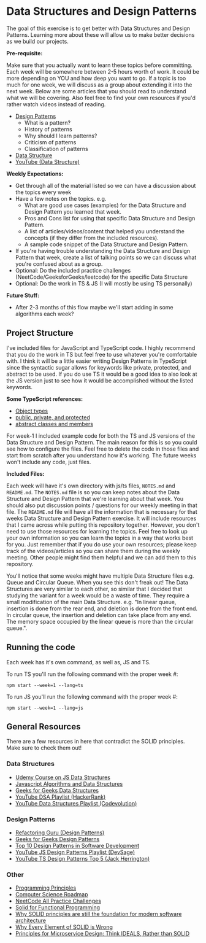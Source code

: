 # Data Structures and Design Patterns

The goal of this exercise is to get better with Data Structures and Design Patterns. Learning more about these will allow us to make better decisions as we build our projects.

**Pre-requisite:**

Make sure that you actually want to learn these topics before committing. Each week will be somewhere between 2-5 hours worth of work. It could be more depending on YOU and how deep you want to go. If a topic is too much for one week, we will discuss as a group about extending it into the next week. Below are some articles that you should read to understand what we will be covering. Also feel free to find your own resources if you'd rather watch videos instead of reading.

- [Design Patterns](https://refactoring.guru/design-patterns/what-is-pattern)
  - What is a pattern?
  - History of patterns
  - Why should I learn patterns?
  - Criticism of patterns
  - Classification of patterns
- [Data Structure](https://www.geeksforgeeks.org/introduction-to-data-structures/)
- [YouTube (Data Structure)](https://www.youtube.com/watch?v=poGEVboh9Rw&list=PLC3y8-rFHvwg6nsAOfC5Is18KB2DrVOJy&index=1)

**Weekly Expectations:**

- Get through all of the material listed so we can have a discussion about the topics every week
- Have a few notes on the topics. e.g.
  - What are good use cases (examples) for the Data Structure and Design Pattern you learned that week.
  - Pros and Cons list for using that specific Data Structure and Design Pattern.
  - A list of articles/videos/content that helped you understand the concepts (if they differ from the included resources).
  - A sample code snippet of the Data Structure and Design Pattern.
- If you're having trouble understanding the Data Structure and Design Pattern that week, create a list of talking points so we can discuss what you're confused about as a group.
- Optional: Do the included practice challenges (NeetCode/GeeksforGeeks/leetcode) for the specific Data Structure
- Optional: Do the work in TS & JS (I will mostly be using TS personally)

**Future Stuff:**

- After 2-3 months of this flow maybe we'll start adding in some algorithms each week?

## Project Structure

I've included files for JavaScript and TypeScript code. I highly recommend that you do the work in TS but feel free to use whatever you're comfortable with. I think it will be a little easier writing Design Patterns in TypeScript since the syntactic sugar allows for keywords like private, protected, and abstract to be used. If you do use TS it would be a good idea to also look at the JS version just to see how it would be accomplished without the listed keywords.

**Some TypeScript references:**

- [Object types](https://www.typescriptlang.org/docs/handbook/2/objects.html)
- [public, private, and protected](https://www.typescriptlang.org/docs/handbook/2/classes.html#member-visibility)
- [abstract classes and members](https://www.typescriptlang.org/docs/handbook/2/classes.html#abstract-classes-and-members)

For week-1 I included example code for both the TS and JS versions of the Data Structure and Design Pattern. The main reason for this is so you could see how to configure the files. Feel free to delete the code in those files and start from scratch after you understand how it's working. The future weeks won't include any code, just files.

**Included Files:**

Each week will have it's own directory with js/ts files, `NOTES.md` and `README.md`. The `NOTES.md` file is so you can keep notes about the Data Structure and Design Pattern that we're learning about that week. You should also put discussion points / questions for our weekly meeting in that file. The `README.md` file will have all the information that is necessary for that weeks Data Structure and Design Pattern exercise. It will include resources that I came across while putting this repository together. However, you don't need to use those resources for learning the topics. Feel free to look up your own information so you can learn the topics in a way that works best for you. Just remember that if you do use your own resources; please keep track of the videos/articles so you can share them during the weekly meeting. Other people might find them helpful and we can add them to this repository.

You'll notice that some weeks might have multiple Data Structure files e.g. Queue and Circular Queue. When you see this don't freak out! The Data Structures are very similar to each other, so similar that I decided that studying the variant for a week would be a waste of time. They require a small modification of the main Data Structure. e.g. "In linear queue, insertion is done from the rear end, and deletion is done from the front end. In circular queue, the insertion and deletion can take place from any end. The memory space occupied by the linear queue is more than the circular queue.".

## Running the code

Each week has it's own command, as well as, JS and TS.

To run TS you'll run the following command with the proper week #:

```
npm start --week=1 --lang=ts
```

To run JS you'll run the following command with the proper week #:

```
npm start --week=1 --lang=js
```

## General Resources

There are a few resources in here that contradict the SOLID principles. Make sure to check them out!

### Data Structures

- [Udemy Course on JS Data Structures](https://www.udemy.com/course/design-patterns-javascript/)
- [Javascript Algorithms and Data Structures](https://github.com/trekhleb/javascript-algorithms/tree/master)
- [Geeks for Geeks Data Structures](https://www.geeksforgeeks.org/data-structures/?ref=shm)
- [YouTube DSA Playlist (HackerRank)](https://www.youtube.com/playlist?list=PLLXdhg_r2hKA7DPDsunoDZ-Z769jWn4R8)
- [YouTube Data Structures Playlist (Codevolution)](https://www.youtube.com/watch?v=poGEVboh9Rw&list=PLC3y8-rFHvwg6nsAOfC5Is18KB2DrVOJy&index=1)

### Design Patterns

- [Refactoring Guru (Design Patterns)](https://refactoring.guru/design-patterns)
- [Geeks for Geeks Design Patterns](https://www.geeksforgeeks.org/javascript-design-patterns/?ref=lbp)
- [Top 10 Design Patterns in Software Development](https://medium.com/@orta1989/top-10-design-patterns-in-software-development-3d272140e6ff)
- [YouTube JS Design Patterns Playlist (DevSage)](https://www.youtube.com/watch?v=kuirGzhGhyw&list=PLFKDYTlP3abzwWleHq1WHcKyi8nCPY74s&index=1)
- [YouTube TS Design Patterns Top 5 (Jack Herrington)](https://www.youtube.com/watch?v=JBu2ZTPgiKI)

### Other

- [Programming Principles](https://java-design-patterns.com/principles/)
- [Computer Science Roadmap](https://roadmap.sh/computer-science)
- [NeetCode All Practice Challenges](https://neetcode.io/practice)
- [Solid for Functional Programming](https://stackoverflow.com/a/62527987)
- [Why SOLID principles are still the foundation for modern software architecture](https://stackoverflow.blog/2021/11/01/why-solid-principles-are-still-the-foundation-for-modern-software-architecture/)
- [Why Every Element of SOLID is Wrong](https://speakerdeck.com/tastapod/why-every-element-of-solid-is-wrong)
- [Principles for Microservice Design: Think IDEALS, Rather than SOLID](https://www.infoq.com/articles/microservices-design-ideals/)
